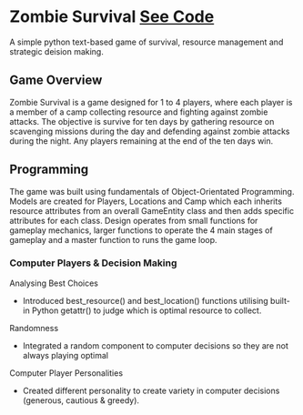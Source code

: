# Zombie Survival [See Code](https://github.com/tophercollins/zombie-survival)
 A simple python text-based game of survival, resource management and strategic deision making.

## Game Overview
Zombie Survival is a game designed for 1 to 4 players, where each player is a member of a camp collecting resource and fighting against zombie attacks.
The objective is survive for ten days by gathering resource on scavenging missions during the day and defending against zombie attacks during the night.
Any players remaining at the end of the ten days win.

## Programming
The game was built using fundamentals of Object-Orientated Programming.
Models are created for Players, Locations and Camp which each inherits resource attributes from an overall GameEntity class and then adds specific attributes for each class. 
Design operates from small functions for gameplay mechanics, larger functions to operate the 4 main stages of gameplay and a master function to runs the game loop.

### Computer Players & Decision Making
Analysing Best Choices
* Introduced best_resource() and best_location() functions utilising built-in Python getattr() to judge which is optimal resource to collect. 

Randomness
* Integrated a random component to computer decisions so they are not always playing optimal

Computer Player Personalities
* Created different personality to create variety in computer decisions (generous, cautious & greedy).
